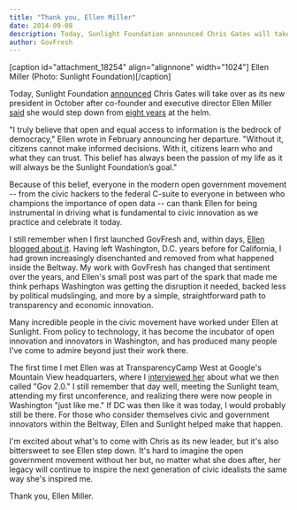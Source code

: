 ```yaml
---
title: "Thank you, Ellen Miller"
date: 2014-09-08
description: Today, Sunlight Foundation announced Chris Gates will take over as its new president in October after co-founder and executive director Ellen Miller said she would step down from eight years at the helm.
author: GovFresh
---
```


[caption id="attachment_18254" align="alignnone" width="1024"] Ellen Miller (Photo: Sunlight Foundation)[/caption]

Today, Sunlight Foundation <a href="http://sunlightfoundation.com/blog/2014/09/08/sunlight-announces-chris-gates-as-new-president/">announced</a> Chris Gates will take over as its new president in October after co-founder and executive director Ellen Miller <a href="http://sunlightfoundation.com/blog/2014/02/24/time-to-pass-the-baton-at-sunlight/">said</a> she would step down from <a href="http://sunlightfoundation.com/blog/2014/04/24/happy-birthday-sunlight-heres-to-eight-great-years-and-many-more/">eight years</a> at the helm.

"I truly believe that open and equal access to information is the bedrock of democracy," Ellen wrote in February announcing her departure. "Without it, citizens cannot make informed decisions. With it, citizens learn who and what they can trust. This belief has always been the passion of my life as it will always be the Sunlight Foundation’s goal."

Because of this belief, everyone in the modern open government movement -- from the civic hackers to the federal C-suite to everyone in between who champions the importance of open data -- can thank Ellen for being instrumental in driving what is fundamental to civic innovation as we practice and celebrate it today.

I still remember when I first launched GovFresh and, within days, <a href="http://sunlightfoundation.com/blog/2009/05/04/govfresh/">Ellen blogged about it</a>. Having left Washington, D.C. years before for California, I had grown increasingly disenchanted and removed from what happened inside the Beltway. My work with GovFresh has changed that sentiment over the years, and Ellen's small post was part of the spark that made me think perhaps Washington was getting the disruption it needed, backed less by political mudslinging, and more by a simple, straightforward path to transparency and economic innovation.

Many incredible people in the civic movement have worked under Ellen at Sunlight. From policy to technology, it has become the incubator of open innovation and innovators in Washington, and has produced many people I've come to admire beyond just their work there.

The first time I met Ellen was at TransparencyCamp West at Google's Mountain View headquarters, where I <a href="https://www.youtube.com/watch?v=kfY7OPXBToI&amp;list=UU7JD3sabR2sD_86QO3XTp5w">interviewed her</a> about what we then called "Gov 2.0." I still remember that day well, meeting the Sunlight team, attending my first unconference, and realizing there were now people in Washington "just like me." If DC was then like it was today, I would probably still be there. For those who consider themselves civic and government innovators within the Beltway, Ellen and Sunlight helped make that happen.

I'm excited about what's to come with Chris as its new leader, but it's also bittersweet to see Ellen step down. It's hard to imagine the open government movement without her but, no matter what she does after, her legacy will continue to inspire the next generation of civic idealists the same way she's inspired me.

Thank you, Ellen Miller.
